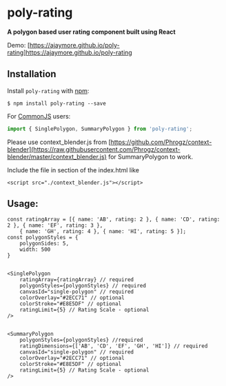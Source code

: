 # poly-rating

**A polygon based user rating component built using React**

Demo: [https://ajaymore.github.io/poly-rating]https://ajaymore.github.io/poly-rating

## Installation

Install `poly-rating` with [npm](https://www.npmjs.com/):

```
$ npm install poly-rating --save
```

For [CommonJS](http://wiki.commonjs.org/wiki/CommonJS) users:

```javascript
import { SinglePolygon, SummaryPolygon } from 'poly-rating';
```
Please use context_blender.js from [https://github.com/Phrogz/context-blender](https://raw.githubusercontent.com/Phrogz/context-blender/master/context_blender.js) for SummaryPolygon to work.

Include the file in <head> section of the index.html like

```
<script src="./context_blender.js"></script>
```

## Usage:

```
const ratingArray = [{ name: 'AB', rating: 2 }, { name: 'CD', rating: 2 }, { name: 'EF', rating: 3 },
    { name: 'GH', rating: 4 }, { name: 'HI', rating: 5 }];
const polygonStyles = {
    polygonSides: 5,
    width: 500
}


<SinglePolygon
    ratingArray={ratingArray} // required
    polygonStyles={polygonStyles} // required
    canvasId="single-polygon" // required
    colorOverlay="#2ECC71" // optional
    colorStroke="#E8E5DF" // optional
    ratingLimit={5} // Rating Scale - optional
/>


<SummaryPolygon
    polygonStyles={polygonStyles} //required
    ratingDimensions={['AB', 'CD', 'EF', 'GH', 'HI']} // required
    canvasId="single-polygon" // required
    colorOverlay="#2ECC71" // optional
    colorStroke="#E8E5DF" // optional
    ratingLimit={5} // Rating Scale - optional
/>
```